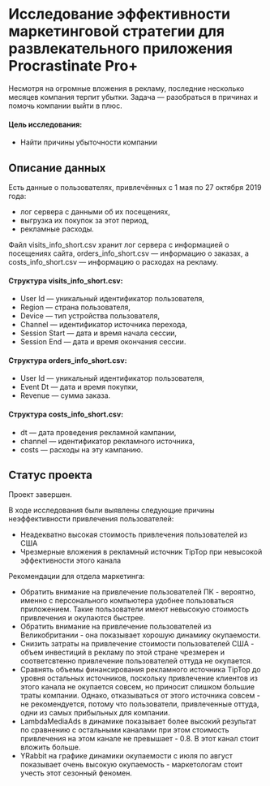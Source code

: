 # Исследование эффективности маркетинговой стратегии для развлекательного приложения Procrastinate Pro+

Несмотря на огромные вложения в рекламу, последние несколько месяцев компания терпит убытки. Задача — разобраться в причинах и помочь компании выйти в плюс.

#### Цель исследования: 

- Найти причины убыточности компании


## Описание данных

Есть данные о пользователях, привлечённых с 1 мая по 27 октября 2019 года:
- лог сервера с данными об их посещениях,
- выгрузка их покупок за этот период,
- рекламные расходы.

Файл visits_info_short.csv хранит лог сервера с информацией о посещениях сайта, orders_info_short.csv — информацию о заказах, а costs_info_short.csv — информацию о расходах на рекламу.

#### Структура visits_info_short.csv:
- User Id — уникальный идентификатор пользователя,
- Region — страна пользователя,
- Device — тип устройства пользователя,
- Channel — идентификатор источника перехода,
- Session Start — дата и время начала сессии,
- Session End — дата и время окончания сессии.

#### Структура orders_info_short.csv:
- User Id — уникальный идентификатор пользователя,
- Event Dt — дата и время покупки,
- Revenue — сумма заказа.

#### Структура costs_info_short.csv:
- dt — дата проведения рекламной кампании,
- channel — идентификатор рекламного источника,
- costs — расходы на эту кампанию.

## Статус проекта

Проект завершен.

В ходе исследования были выявлены следующие причины неэффективности привлечения пользователей:

- Неадекватно высокая стоимость привлечения пользователей из США
- Чрезмерные вложения в рекламный источник TipTop при невысокой эффективности этого канала


Рекомендации для отдела маркетинга:

- Обратить внимание на привлечение пользователей ПК - вероятно, именно с персонального компьютера удобнее пользоваться приложением. Такие пользователи имеют невысокую стоимость привлечения и окупаются быстрее.
- Обратить внимание на привлечение пользователей из Великобритании - она показывает хорошую динамику окупаемости.
- Снизить затраты на привлечение стоимости пользователей США - объем инвестиций в рекламу по этой стране чрезмерен и соответсвтенно привлечение пользователей оттуда не окупается.
- Сравнять объемы финансирования рекламного источника TipTop до уровня остальных источников, поскольку привлечение клиентов из этого канала не окупается совсем, но приносит слишком большие траты компании. Однако, отказываться от этого источника совсем - не рекомендуется, потому что пользователи, привлеченные оттуда, одни из самых прибыльных для компании.
- LambdaMediaAds в динамике показывает более высокий результат по сравнению с остальными каналами при этом стоимость привлечения на этом канале не превышает - 0.8. В этот канал стоит вложить больше.
- YRabbit на графике динамики окупаемости с июля по август показывает очень высокую окупаемость - маркетологам стоит учесть этот сезонный феномен.
